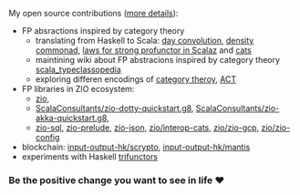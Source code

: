 My open source contributions ([more details](https://github.com/lemastero/lemastero/blob/master/MORE.MD)):
* FP absractions inspired by category theory
  * translating from Haskell to Scala: [day convolution](https://github.com/scalaz/scalaz/pull/2020), [density commonad](https://github.com/scalaz/scalaz/pull/2029), [laws for strong profunctor in Scalaz](https://github.com/scalaz/scalaz/pull/2028) and [cats](https://github.com/typelevel/cats/pull/2640)
  * maintining wiki about FP abstracions inspired by category theory [scala_typeclassopedia](https://github.com/lemastero/scala_typeclassopedia)
  * exploring differen encodings of [category theroy](https://github.com/lemastero/Triglav), [ACT](https://github.com/lemastero/svarog)
* FP libraries in ZIO ecosystem:
  * [zio](https://github.com/zio/zio/pulls?q=author%3Alemastero),
  * [ScalaConsultants/zio-dotty-quickstart.g8](https://github.com/ScalaConsultants/zio-dotty-quickstart.g8), [ScalaConsultants/zio-akka-quickstart.g8](https://github.com/ScalaConsultants/zio-akka-quickstart.g8),
  * [zio-sql](https://github.com/zio/zio-sql/pulls?q=author%3Alemastero), [zio-prelude](https://github.com/zio/zio-prelude/pulls?q=author%3Alemastero), [zio-json](https://github.com/zio/zio-json/pulls?q=author%3Alemastero), [zio/interop-cats](https://github.com/zio/interop-cats/pulls?q=author%3Alemastero), [zio/zio-gcp](https://github.com/zio/zio-gcp/pulls?q=author%3Alemastero), [zio/zio-config](https://github.com/zio/zio-config/pulls?q=author%3Alemastero)
* blockchain: [input-output-hk/scrypto](https://github.com/input-output-hk/scrypto/pulls?q=author%3Alemastero), [input-output-hk/mantis](https://github.com/input-output-hk/mantis/pulls?q=author%3Alemastero)
* experiments with Haskell [trifunctors](https://github.com/lemastero/trifunctors)


### Be the positive change you want to see in life :heart:

